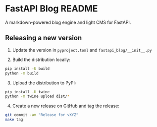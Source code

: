 # FastAPI Blog README

A markdown-powered blog engine and light CMS for FastAPI.

## Releasing a new version

1. Update the version in `pyproject.toml` and `fastapi_blog/__init__.py`

2. Build the distribution locally:

```bash
pip install -U build
python -m build
```

3. Upload the distribution to PyPI:

```bash
pip install -U twine
python -m twine upload dist/*
```

4. Create a new release on GitHub and tag the release:

```bash
git commit -am "Release for vXYZ"
make tag
```
